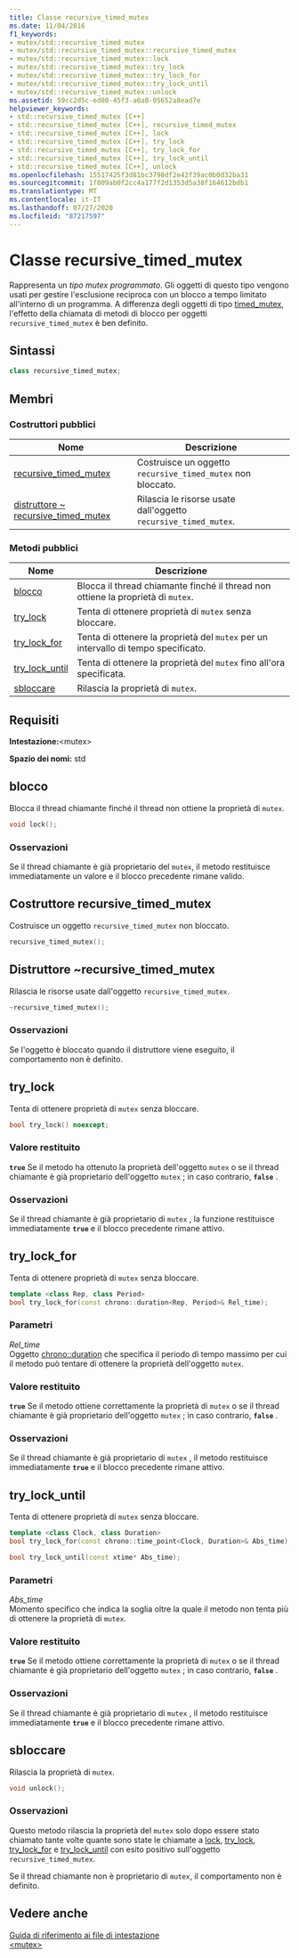 ```yaml
---
title: Classe recursive_timed_mutex
ms.date: 11/04/2016
f1_keywords:
- mutex/std::recursive_timed_mutex
- mutex/std::recursive_timed_mutex::recursive_timed_mutex
- mutex/std::recursive_timed_mutex::lock
- mutex/std::recursive_timed_mutex::try_lock
- mutex/std::recursive_timed_mutex::try_lock_for
- mutex/std::recursive_timed_mutex::try_lock_until
- mutex/std::recursive_timed_mutex::unlock
ms.assetid: 59cc2d5c-ed80-45f3-a0a8-05652a8ead7e
helpviewer_keywords:
- std::recursive_timed_mutex [C++]
- std::recursive_timed_mutex [C++], recursive_timed_mutex
- std::recursive_timed_mutex [C++], lock
- std::recursive_timed_mutex [C++], try_lock
- std::recursive_timed_mutex [C++], try_lock_for
- std::recursive_timed_mutex [C++], try_lock_until
- std::recursive_timed_mutex [C++], unlock
ms.openlocfilehash: 15517425f3d81bc3798df2e42f39ac0b0d32ba31
ms.sourcegitcommit: 1f009ab0f2cc4a177f2d1353d5a38f164612bdb1
ms.translationtype: MT
ms.contentlocale: it-IT
ms.lasthandoff: 07/27/2020
ms.locfileid: "87217597"
---
```

# <a name="recursive_timed_mutex-class"></a>Classe recursive_timed_mutex

Rappresenta un *tipo mutex programmato*. Gli oggetti di questo tipo vengono usati per gestire l'esclusione reciproca con un blocco a tempo limitato all'interno di un programma. A differenza degli oggetti di tipo [timed_mutex](../standard-library/timed-mutex-class.md), l'effetto della chiamata di metodi di blocco per oggetti `recursive_timed_mutex` è ben definito.

## <a name="syntax"></a>Sintassi

```cpp
class recursive_timed_mutex;
```

## <a name="members"></a>Membri

### <a name="public-constructors"></a>Costruttori pubblici

|Nome|Descrizione|
|----------|-----------------|
|[recursive_timed_mutex](#recursive_timed_mutex)|Costruisce un oggetto `recursive_timed_mutex` non bloccato.|
|[distruttore ~ recursive_timed_mutex](#dtorrecursive_timed_mutex_destructor)|Rilascia le risorse usate dall'oggetto `recursive_timed_mutex`.|

### <a name="public-methods"></a>Metodi pubblici

|Nome|Descrizione|
|----------|-----------------|
|[blocco](#lock)|Blocca il thread chiamante finché il thread non ottiene la proprietà di `mutex`.|
|[try_lock](#try_lock)|Tenta di ottenere proprietà di `mutex` senza bloccare.|
|[try_lock_for](#try_lock_for)|Tenta di ottenere la proprietà del `mutex` per un intervallo di tempo specificato.|
|[try_lock_until](#try_lock_until)|Tenta di ottenere la proprietà del `mutex` fino all'ora specificata.|
|[sbloccare](#unlock)|Rilascia la proprietà di `mutex`.|

## <a name="requirements"></a>Requisiti

**Intestazione:**\<mutex>

**Spazio dei nomi:** std

## <a name="lock"></a><a name="lock"></a>blocco

Blocca il thread chiamante finché il thread non ottiene la proprietà di `mutex`.

```cpp
void lock();
```

### <a name="remarks"></a>Osservazioni

Se il thread chiamante è già proprietario del `mutex`, il metodo restituisce immediatamente un valore e il blocco precedente rimane valido.

## <a name="recursive_timed_mutex-constructor"></a><a name="recursive_timed_mutex"></a>Costruttore recursive_timed_mutex

Costruisce un oggetto `recursive_timed_mutex` non bloccato.

```cpp
recursive_timed_mutex();
```

## <a name="recursive_timed_mutex-destructor"></a><a name="dtorrecursive_timed_mutex_destructor"></a>  Distruttore ~recursive_timed_mutex

Rilascia le risorse usate dall'oggetto `recursive_timed_mutex`.

```cpp
~recursive_timed_mutex();
```

### <a name="remarks"></a>Osservazioni

Se l'oggetto è bloccato quando il distruttore viene eseguito, il comportamento non è definito.

## <a name="try_lock"></a><a name="try_lock"></a>try_lock

Tenta di ottenere proprietà di `mutex` senza bloccare.

```cpp
bool try_lock() noexcept;
```

### <a name="return-value"></a>Valore restituito

**`true`** Se il metodo ha ottenuto la proprietà dell'oggetto `mutex` o se il thread chiamante è già proprietario dell'oggetto `mutex` ; in caso contrario, **`false`** .

### <a name="remarks"></a>Osservazioni

Se il thread chiamante è già proprietario di `mutex` , la funzione restituisce immediatamente **`true`** e il blocco precedente rimane attivo.

## <a name="try_lock_for"></a><a name="try_lock_for"></a>try_lock_for

Tenta di ottenere proprietà di `mutex` senza bloccare.

```cpp
template <class Rep, class Period>
bool try_lock_for(const chrono::duration<Rep, Period>& Rel_time);
```

### <a name="parameters"></a>Parametri

*Rel_time*\
Oggetto [chrono::duration](../standard-library/duration-class.md) che specifica il periodo di tempo massimo per cui il metodo può tentare di ottenere la proprietà dell'oggetto `mutex`.

### <a name="return-value"></a>Valore restituito

**`true`** Se il metodo ottiene correttamente la proprietà di `mutex` o se il thread chiamante è già proprietario dell'oggetto `mutex` ; in caso contrario, **`false`** .

### <a name="remarks"></a>Osservazioni

Se il thread chiamante è già proprietario di `mutex` , il metodo restituisce immediatamente **`true`** e il blocco precedente rimane attivo.

## <a name="try_lock_until"></a><a name="try_lock_until"></a>try_lock_until

Tenta di ottenere proprietà di `mutex` senza bloccare.

```cpp
template <class Clock, class Duration>
bool try_lock_for(const chrono::time_point<Clock, Duration>& Abs_time);

bool try_lock_until(const xtime* Abs_time);
```

### <a name="parameters"></a>Parametri

*Abs_time*\
Momento specifico che indica la soglia oltre la quale il metodo non tenta più di ottenere la proprietà di `mutex`.

### <a name="return-value"></a>Valore restituito

**`true`** Se il metodo ottiene correttamente la proprietà di `mutex` o se il thread chiamante è già proprietario dell'oggetto `mutex` ; in caso contrario, **`false`** .

### <a name="remarks"></a>Osservazioni

Se il thread chiamante è già proprietario di `mutex` , il metodo restituisce immediatamente **`true`** e il blocco precedente rimane attivo.

## <a name="unlock"></a><a name="unlock"></a>sbloccare

Rilascia la proprietà di `mutex`.

```cpp
void unlock();
```

### <a name="remarks"></a>Osservazioni

Questo metodo rilascia la proprietà del `mutex` solo dopo essere stato chiamato tante volte quante sono state le chiamate a [lock](#lock), [try_lock](#try_lock), [try_lock_for](#try_lock_for) e [try_lock_until](#try_lock_until) con esito positivo sull'oggetto `recursive_timed_mutex`.

Se il thread chiamante non è proprietario di `mutex`, il comportamento non è definito.

## <a name="see-also"></a>Vedere anche

[Guida di riferimento ai file di intestazione](../standard-library/cpp-standard-library-header-files.md)\
[\<mutex>](../standard-library/mutex.md)
